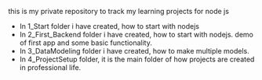 this is my private repository to track my learning projects for node js

- In 1_Start folder i have created, how to start with nodejs
- In 2_First_Backend folder i have created, how to start with nodejs. demo of first app and some basic functionality.
- In 3_DataModeling folder i have created, how to make multiple models.
- In 4_ProjectSetup folder, it is the main folder of how projects are created in professional life.